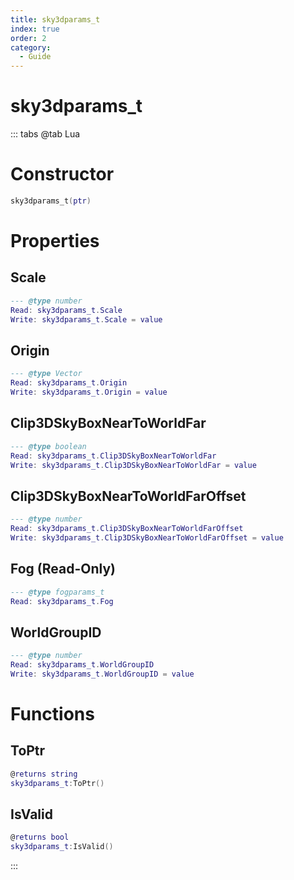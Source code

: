 ```yaml
---
title: sky3dparams_t
index: true
order: 2
category:
  - Guide
---
```


# sky3dparams_t

::: tabs
@tab Lua
# Constructor
```lua
sky3dparams_t(ptr)
```
# Properties
## Scale 
```lua
--- @type number
Read: sky3dparams_t.Scale
Write: sky3dparams_t.Scale = value
```
## Origin 
```lua
--- @type Vector
Read: sky3dparams_t.Origin
Write: sky3dparams_t.Origin = value
```
## Clip3DSkyBoxNearToWorldFar 
```lua
--- @type boolean
Read: sky3dparams_t.Clip3DSkyBoxNearToWorldFar
Write: sky3dparams_t.Clip3DSkyBoxNearToWorldFar = value
```
## Clip3DSkyBoxNearToWorldFarOffset 
```lua
--- @type number
Read: sky3dparams_t.Clip3DSkyBoxNearToWorldFarOffset
Write: sky3dparams_t.Clip3DSkyBoxNearToWorldFarOffset = value
```
## Fog (Read-Only)
```lua
--- @type fogparams_t
Read: sky3dparams_t.Fog
```
## WorldGroupID 
```lua
--- @type number
Read: sky3dparams_t.WorldGroupID
Write: sky3dparams_t.WorldGroupID = value
```
# Functions
## ToPtr
```lua
@returns string
sky3dparams_t:ToPtr()
```
## IsValid
```lua
@returns bool
sky3dparams_t:IsValid()
```

:::